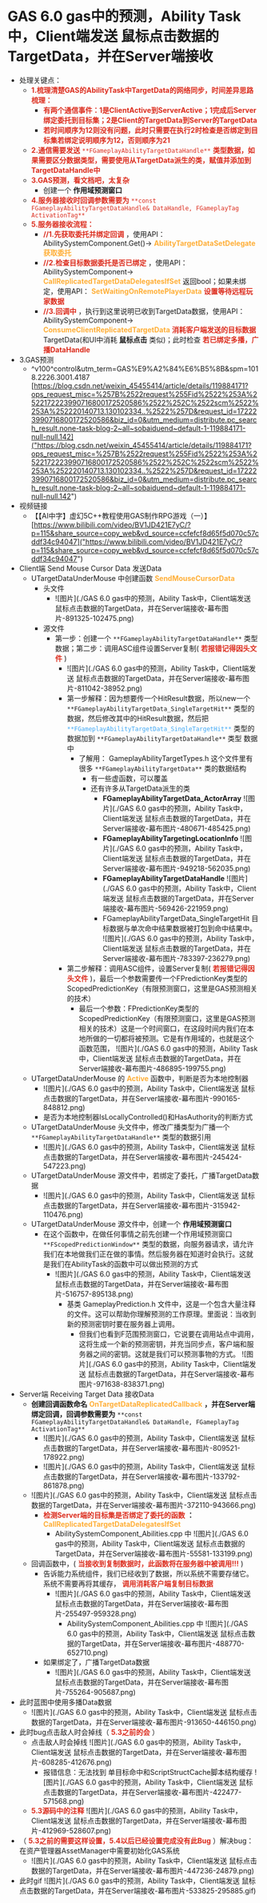 # GAS 6.0 gas中的预测，Ability Task中，Client端发送 鼠标点击数据的TargetData，并在Server端接收
- 处理关键点：
    - <font color=#DC2D1E>**1.梳理清楚GAS的AbilityTask中TargetData的网络同步，时间差异思路梳理：**</font>
        - <font color=#DC2D1E>**有两个通信事件：1是ClientActive到ServerActive；1完成后Server绑定委托到目标集；2是Client的TargetData到Server的TargetData**</font>
        - <font color=#DC2D1E>**若时间顺序为12则没有问题，此时只需要在执行2时检查是否绑定到目标集若绑定说明顺序为12，否则顺序为21**</font>
    - <font color=#DC2D1E>**2.通信需要发送**</font> <font color=#DC2D1E>`**FGameplayAbilityTargetDataHandle**`</font> <font color=#DC2D1E>**类型数据，如果需要区分数据类型，需要使用从TargetData派生的类，赋值并添加到TargetDataHandle中**</font>
    - <font color=#DC2D1E>**3.GAS预测，看文档吧，太复杂**</font>
        - 创建一个 **作用域预测窗口**
    - <font color=#DC2D1E>**4.服务器接收时回调参数需要为**</font> <font color=#DC2D1E>`**const FGameplayAbilityTargetDataHandle& DataHandle, FGameplayTag ActivationTag**`</font>
    - <font color=#DC2D1E>**5.服务器接收流程：**</font>
        - <font color=#DC2D1E>**//1.先获取委托并绑定回调**</font> ，使用API：AbilitySystemComponent.Get()-> <font color=#FFAF38>**AbilityTargetDataSetDelegate获取委托**</font>
        - <font color=#DC2D1E>**//2.检查目标数据委托是否已绑定**</font> ，使用API：AbilitySystemComponent-> <font color=#FFAF38>**CallReplicatedTargetDataDelegatesIfSet**</font> 返回bool；如果未绑定，使用API： <font color=#FFAF38>**SetWaitingOnRemotePlayerData**</font> <font color=#DC2D1E>**设置等待远程玩家数据**</font>
        - <font color=#DC2D1E>**//3.回调中**</font> ，执行到这里说明已收到TargetData数据，使用API：AbilitySystemComponent-> <font color=#FFAF38>**ConsumeClientReplicatedTargetData**</font> <font color=#DC2D1E>**消耗客户端发送的目标数据**</font> TargetData(和UI中消耗 **鼠标点击** 类似)；此时检查 <font color=#DC2D1E>**若已绑定多播，广播DataHandle**</font>
- 3.GAS预测
    - ^v100^control&utm_term=GAS%E9%A2%84%E6%B5%8B&spm=1018.2226.3001.4187 [https://blog.csdn.net/weixin_45455414/article/details/119884171?ops_request_misc=%257B%2522request%255Fid%2522%253A%2522172223990716800172520586%2522%252C%2522scm%2522%253A%252220140713.130102334..%2522%257D&request_id=172223990716800172520586&biz_id=0&utm_medium=distribute.pc_search_result.none-task-blog-2~all~sobaiduend~default-1-119884171-null-null.142]("https://blog.csdn.net/weixin_45455414/article/details/119884171?ops_request_misc=%257B%2522request%255Fid%2522%253A%2522172223990716800172520586%2522%252C%2522scm%2522%253A%252220140713.130102334..%2522%257D&request_id=172223990716800172520586&biz_id=0&utm_medium=distribute.pc_search_result.none-task-blog-2~all~sobaiduend~default-1-119884171-null-null.142")
- 视频链接
    - 【【AI中字】虚幻5C++教程使用GAS制作RPG游戏（一）】 [https://www.bilibili.com/video/BV1JD421E7yC/?p=115&share_source=copy_web&vd_source=ccfefcf8d65f5d070c57cddf34c94047]("https://www.bilibili.com/video/BV1JD421E7yC/?p=115&share_source=copy_web&vd_source=ccfefcf8d65f5d070c57cddf34c94047")
- Client端 Send Mouse Cursor Data 发送Data
    - UTargetDataUnderMouse 中创建函数 <font color=#FFAF38>**SendMouseCursorData**</font>
        - 头文件
            -  ![图片](./GAS 6.0 gas中的预测，Ability Task中，Client端发送 鼠标点击数据的TargetData，并在Server端接收-幕布图片-891325-102475.png)
        - 源文件
            - 第一步：创建一个 `**FGameplayAbilityTargetDataHandle**` 类型数据；第二步：调用ASC组件设置Server复制( <font color=#DC2D1E>**若报错记得因头文件**</font> )
                -  ![图片](./GAS 6.0 gas中的预测，Ability Task中，Client端发送 鼠标点击数据的TargetData，并在Server端接收-幕布图片-811042-38952.png)
                - 第一步解释：因为想要传一个HitResult数据，所以new一个 `**FGameplayAbilityTargetData_SingleTargetHit**` 类型的数据，然后修改其中的HitResult数据，然后把 <font color=#40A8F5>`**FGameplayAbilityTargetData_SingleTargetHit**`</font> 类型的数据加到 `**FGameplayAbilityTargetDataHandle**` 类型 数据中
                    - 了解用： GameplayAbilityTargetTypes.h 这个文件里有很多 `**FGameplayAbilityTargetData**` 类的数据结构
                        - 有一些虚函数，可以覆盖
                        - 还有许多从TargetData派生的类
                            - **FGameplayAbilityTargetData_ActorArray** ![图片](./GAS 6.0 gas中的预测，Ability Task中，Client端发送 鼠标点击数据的TargetData，并在Server端接收-幕布图片-480671-485425.png)
                            - **FGameplayAbilityTargetingLocationInfo** ![图片](./GAS 6.0 gas中的预测，Ability Task中，Client端发送 鼠标点击数据的TargetData，并在Server端接收-幕布图片-949218-562035.png)
                            - **FGameplayAbilityTargetDataHandle** ![图片](./GAS 6.0 gas中的预测，Ability Task中，Client端发送 鼠标点击数据的TargetData，并在Server端接收-幕布图片-569426-221959.png)
                            - FGameplayAbilityTargetData_SingleTargetHit 目标数据与单次命中结果数据被打包到命中结果中。 ![图片](./GAS 6.0 gas中的预测，Ability Task中，Client端发送 鼠标点击数据的TargetData，并在Server端接收-幕布图片-783397-236279.png)
                - 第二步解释：调用ASC组件，设置Server复制( <font color=#DC2D1E>**若报错记得因头文件**</font> )，最后一个参数需要传一个FPredictionKey类型的 ScopedPredictionKey（有限预测窗口，这里是GAS预测相关的技术）
                    - 最后一个参数：FPredictionKey类型的 ScopedPredictionKey（有限预测窗口，这里是GAS预测相关的技术）这是一个时间窗口，在这段时间内我们在本地所做的一切都将被预测。它是有作用域的，也就是这个函数范围， ![图片](./GAS 6.0 gas中的预测，Ability Task中，Client端发送 鼠标点击数据的TargetData，并在Server端接收-幕布图片-486895-199755.png)
    - UTargetDataUnderMouse 的 <font color=#FFAF38>**Active**</font> 函数中，判断是否为本地控制器
        -  ![图片](./GAS 6.0 gas中的预测，Ability Task中，Client端发送 鼠标点击数据的TargetData，并在Server端接收-幕布图片-990165-848812.png)
        - 是否为本地控制器IsLocallyControlled()和HasAuthority的判断方式
    - UTargetDataUnderMouse 头文件中，修改广播类型为广播一个 `**FGameplayAbilityTargetDataHandle**` 类型的数据引用
        -  ![图片](./GAS 6.0 gas中的预测，Ability Task中，Client端发送 鼠标点击数据的TargetData，并在Server端接收-幕布图片-245424-547223.png)
    - UTargetDataUnderMouse 源文件中，若绑定了委托，广播TargetData数据
        -  ![图片](./GAS 6.0 gas中的预测，Ability Task中，Client端发送 鼠标点击数据的TargetData，并在Server端接收-幕布图片-315942-110476.png)
    - UTargetDataUnderMouse 源文件中，创建一个 **作用域预测窗口**
        - 在这个函数中，在做任何事情之前先创建一个作用域预测窗口 `**FScopedPredictionWindow**` 类型的数据，向服务器请求，请允许我们在本地做我们正在做的事情。然后服务器在知道时会执行。这就是我们在AbilityTask的函数中可以做出预测的方式
            -  ![图片](./GAS 6.0 gas中的预测，Ability Task中，Client端发送 鼠标点击数据的TargetData，并在Server端接收-幕布图片-516757-895138.png)
                - 基类 GameplayPrediction.h 文件中，这是一个包含大量注释的文件。这可以帮助你理解预测的工作原理。里面说：当收到新的预测密钥时要在服务器上调用。
                    - 但我们也看到F范围预测窗口，它说要在调用站点中调用，这将生成一个新的预测密钥，并充当同步点，客户端和服务器之间的密钥。这就是我们可以预测事物的方式。 ![图片](./GAS 6.0 gas中的预测，Ability Task中，Client端发送 鼠标点击数据的TargetData，并在Server端接收-幕布图片-971638-838371.png)
- Server端 Receiving Target Data 接收Data
    - **创建回调函数命名** <font color=#FFAF38>**OnTargetDataReplicatedCallback**</font> **，并在Server端绑定回调，回调参数需要为** `**const FGameplayAbilityTargetDataHandle& DataHandle, FGameplayTag ActivationTag**`
        -  ![图片](./GAS 6.0 gas中的预测，Ability Task中，Client端发送 鼠标点击数据的TargetData，并在Server端接收-幕布图片-809521-178922.png)
        -  ![图片](./GAS 6.0 gas中的预测，Ability Task中，Client端发送 鼠标点击数据的TargetData，并在Server端接收-幕布图片-133792-861878.png)
    -  ![图片](./GAS 6.0 gas中的预测，Ability Task中，Client端发送 鼠标点击数据的TargetData，并在Server端接收-幕布图片-372110-943666.png)
        - <font color=#DC2D1E>**检测Server端的目标集是否绑定了委托的函数**</font> **：** <font color=#FFAF38>**CallReplicatedTargetDataDelegatesIfSet**</font>
            - AbilitySystemComponent_Abilities.cpp 中 ![图片](./GAS 6.0 gas中的预测，Ability Task中，Client端发送 鼠标点击数据的TargetData，并在Server端接收-幕布图片-55581-133199.png)
    - 回调函数中，( <font color=#DC2D1E>**当接收到复制数据时，此函数将在服务器中被调用!!!**</font> )
        - 告诉能力系统组件，我们已经收到了数据，所以系统不需要存储它。系统不需要再将其缓存， <font color=#DC2D1E>**调用消耗客户端复制目标数据**</font>
            -  ![图片](./GAS 6.0 gas中的预测，Ability Task中，Client端发送 鼠标点击数据的TargetData，并在Server端接收-幕布图片-255497-959328.png)
                - AbilitySystemComponent_Abilities.cpp 中 ![图片](./GAS 6.0 gas中的预测，Ability Task中，Client端发送 鼠标点击数据的TargetData，并在Server端接收-幕布图片-488770-652710.png)
        - 如果绑定了，广播TargetData数据
            -  ![图片](./GAS 6.0 gas中的预测，Ability Task中，Client端发送 鼠标点击数据的TargetData，并在Server端接收-幕布图片-755264-905687.png)
- 此时蓝图中使用多播Data数据
    -  ![图片](./GAS 6.0 gas中的预测，Ability Task中，Client端发送 鼠标点击数据的TargetData，并在Server端接收-幕布图片-913650-446150.png)
- 此时bug点击敌人时会掉线（ <font color=#DC2D1E>**5.3之前的会**</font> ）
    - 点击敌人时会掉线 ![图片](./GAS 6.0 gas中的预测，Ability Task中，Client端发送 鼠标点击数据的TargetData，并在Server端接收-幕布图片-608285-412676.png)
        - 报错信息：无法找到 单目标命中和ScriptStructCache脚本结构缓存 ![图片](./GAS 6.0 gas中的预测，Ability Task中，Client端发送 鼠标点击数据的TargetData，并在Server端接收-幕布图片-422477-571568.png)
    - <font color=#DC2D1E>**5.3源码中的注释**</font> ![图片](./GAS 6.0 gas中的预测，Ability Task中，Client端发送 鼠标点击数据的TargetData，并在Server端接收-幕布图片-412969-528607.png)
- （ <font color=#DC2D1E>**5.3之前的需要这样设置，5.4以后已经设置完成没有此Bug**</font> ）解决bug：在资产管理器AssetManager中需要初始化GAS系统
    -  ![图片](./GAS 6.0 gas中的预测，Ability Task中，Client端发送 鼠标点击数据的TargetData，并在Server端接收-幕布图片-447236-24879.png)
- 此时gif ![图片](./GAS 6.0 gas中的预测，Ability Task中，Client端发送 鼠标点击数据的TargetData，并在Server端接收-幕布图片-533825-295885.gif)